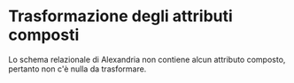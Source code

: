 # Trasformazione degli attributi composti

Lo schema relazionale di Alexandria non contiene alcun attributo composto, pertanto non c'è nulla da trasformare.

